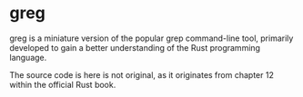 # greg

greg is a miniature version of the popular grep command-line tool, primarily developed to gain a better understanding of the Rust programming language.

The source code is here is not original, as it originates from chapter 12 within the official Rust book.
